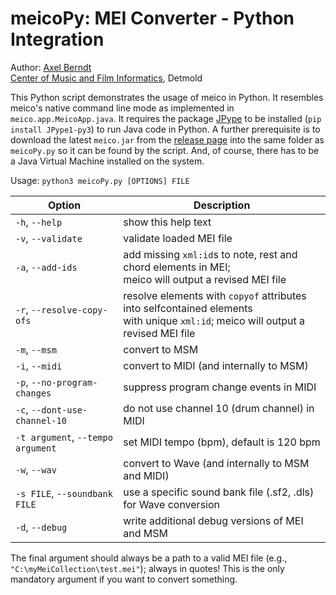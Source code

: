 # meicoPy: MEI Converter - Python Integration

Author: [Axel Berndt](https://github.com/axelberndt)<br>
[Center of Music and Film Informatics](http://www.cemfi.de/), Detmold

This Python script demonstrates the usage of meico in Python. It resembles meico's native command line mode as implemented in `meico.app.MeicoApp.java`. It requires the package [JPype](https://github.com/originell/jpype) to be installed (`pip install JPype1-py3`) to run Java code in Python. A further prerequisite is to download the latest `meico.jar` from the [release page](https://github.com/cemfi/meico/releases/latest) into the same folder as `meicoPy.py` so it can be found by the script. And, of course, there has to be a Java Virtual Machine installed on the system.

Usage: `python3 meicoPy.py [OPTIONS] FILE`

| Option                            | Description                                                                                                                      |
|-----------------------------------|----------------------------------------------------------------------------------------------------------------------------------|
| `-h`, `--help`                    | show this help text                                                                                                              |
| `-v`, `--validate`                | validate loaded MEI file                                                                                                         |
| `-a`, `--add-ids`                 | add missing `xml:id`s to note, rest and chord elements in MEI;<br>meico will output a revised MEI file                              |
| `-r`, `--resolve-copy-ofs`        | resolve elements with `copyof` attributes into selfcontained elements<br>with unique `xml:id`; meico will output a revised MEI file |
| `-m`, `--msm`                     | convert to MSM                                                                                                                   |
| `-i`, `--midi`                    | convert to MIDI (and internally to MSM)                                                                                          |
| `-p`, `--no-program-changes`      | suppress program change events in MIDI                                                                                           |
| `-c`, `--dont-use-channel-10`     | do not use channel 10 (drum channel) in MIDI                                                                                     |
| `-t argument`, `--tempo argument` | set MIDI tempo (bpm), default is 120 bpm                                                                                         |
| `-w`, `--wav`                     | convert to Wave (and internally to MSM and MIDI)                                                                                 |
| `-s FILE`, `--soundbank FILE`     | use a specific sound bank file (.sf2, .dls) for Wave conversion                                                                  |
| `-d`, `--debug`                   | write additional debug versions of MEI and MSM                                                                                   |


The final argument should always be a path to a valid MEI file (e.g., `"C:\myMeiCollection\test.mei"`); always in quotes! This is the only mandatory argument if you want to convert something.